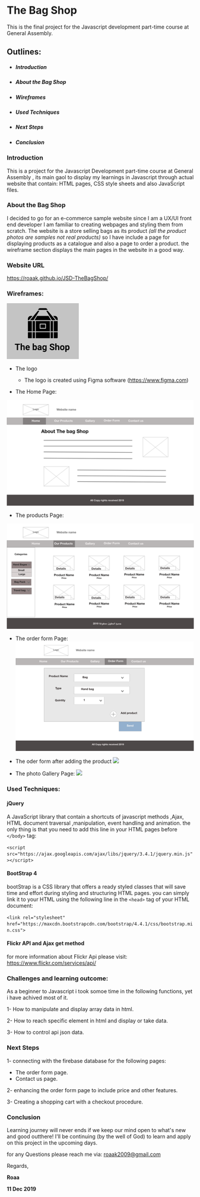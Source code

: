 # The Bag Shop

This is the final project for the Javascript development part-time course at General Assembly.

## Outlines:

* ##### Introduction

* ##### About the Bag Shop

* ##### Wireframes

* ##### Used Techniques

* ##### Next Steps

* ##### Conclusion

### Introduction

This is a project for the Javascript Development part-time course  at General Assembly , its main gaol to display my learnings in Javascript  through actual website that contain: HTML pages,  CSS style sheets and also JavaScript files.

### About the Bag Shop

I decided to go for an e-commerce sample website since I am a UX/UI front end developer  I am familiar to creating webpages and styling them from scratch.  The website is a store selling bags as its product  _(all the product photos are samples not real products)_ so I have include a page for displaying products
as a catalogue and also a page to order a product.
the wireframe section displays the main pages in the website in a good way. 


### Website URL
https://roaak.github.io/JSD-TheBagShop/


### Wireframes:

![](img/logi-new.jpg)



* The logo

    * The logo is created using Figma software (https://www.figma.com)


* The Home Page:

![](wireframes-jsProject/Home%20Page.png)
* The products Page:

![](wireframes-jsProject/Gallery.png)

* The order form Page:
![](wireframes-jsProject/The%20Oder%20Form.png)

* The oder form after adding the product
![](wireframes-jsProject/The%20Oder%20Form%20–%20after%20adding%20item.png)

* The photo Gallery Page:
![](wireframes-jsProject/Home%20Page%20–%201.png)



### Used Techniques:

#### jQuery

A JavaScript library that contain a shortcuts of javascript methods ,Ajax, HTML document traversal ,manipulation, event handling and animation.
the only thing is that you need to add this line in your HTML pages before `</body>` tag:

` <script src="https://ajax.googleapis.com/ajax/libs/jquery/3.4.1/jquery.min.js"></script> `
#### BootStrap 4

bootStrap is a CSS library that offers a ready styled classes that will save time and effort during styling and structuring HTML pages.
you can simply link it to your HTML using the following line in the `<head>` tag of your HTML document:

`<link rel="stylesheet" href="https://maxcdn.bootstrapcdn.com/bootstrap/4.4.1/css/bootstrap.min.css">`

#### Flickr API and Ajax get method


for more information about Flickr Api please visit:
https://www.flickr.com/services/api/

### Challenges and learning outcome:

As a beginner to Javascript i took somoe time in the following functions, yet i have achived most of it.

1- How to manipulate and display array data in html.

2- How to reach specific element in html and display or take data.

3- How to control api json data.


### Next Steps

1- connecting with the firebase database for the following pages:

- The order form page.
- Contact us page.

2- enhancing the order form page to include price and other features.

3- Creating a shopping cart with a checkout procedure.


### Conclusion

Learning journey will never ends if we keep our mind open to what's new and good outthere!
I'll be continuing (by the well of God) to learn and apply on this project in the upcoming days.


for any Questions please reach me via: roaak2009@gmail.com

Regards,

**Roaa**

**11 Dec 2019**





